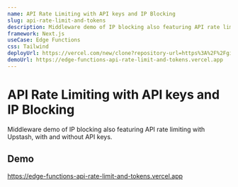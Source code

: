```yaml
---
name: API Rate Limiting with API keys and IP Blocking
slug: api-rate-limit-and-tokens
description: Middleware demo of IP blocking also featuring API rate limiting with Upstash, with and without API keys.
framework: Next.js
useCase: Edge Functions
css: Tailwind
deployUrl: https://vercel.com/new/clone?repository-url=https%3A%2F%2Fgithub.com%2Fvercel%2Fexamples%2Ftree%2Fmain%2Fedge-functions%2Fapi-rate-limit-and-tokens&env=UPSTASH_REST_API_DOMAIN,UPSTASH_REST_API_TOKEN,API_KEYS_JWT_SECRET_KEY
demoUrl: https://edge-functions-api-rate-limit-and-tokens.vercel.app
---
```


# API Rate Limiting with API keys and IP Blocking

Middleware demo of IP blocking also featuring API rate limiting with Upstash, with and without API keys.

## Demo

https://edge-functions-api-rate-limit-and-tokens.vercel.app
